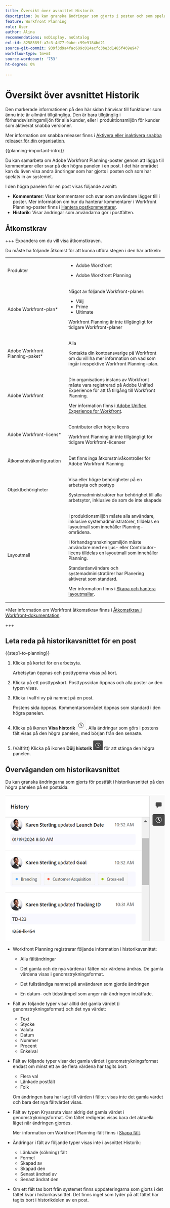 ```yaml
---
title: Översikt över avsnittet Historik
description: Du kan granska ändringar som gjorts i posten och som spelats in av systemet på den högra panelen av en post i Adobe Workfront Planning.
feature: Workfront Planning
role: User
author: Alina
recommendations: noDisplay, noCatalog
exl-id: 8258589f-a7c3-4d77-9abe-c99e9184bd21
source-git-commit: 939f3d9a4fac609c014acfc3be3d1485f469e947
workflow-type: tm+mt
source-wordcount: '753'
ht-degree: 0%

---
```


# Översikt över avsnittet Historik

<span class="preview">Den markerade informationen på den här sidan hänvisar till funktioner som ännu inte är allmänt tillgängliga. Den är bara tillgänglig i förhandsvisningsmiljön för alla kunder, eller i produktionsmiljön för kunder som aktiverat snabba versioner.</span>

<span class="preview">Mer information om snabba releaser finns i [Aktivera eller inaktivera snabba releaser för din organisation](/help/quicksilver/administration-and-setup/set-up-workfront/configure-system-defaults/enable-fast-release-process.md).</span>

{{planning-important-intro}}

Du kan samarbeta om Adobe Workfront Planning-poster genom att lägga till kommentarer eller svar på den högra panelen i en post. I det här området kan du även visa andra ändringar som har gjorts i posten och som har spelats in av systemet.

I den högra panelen för en post visas följande avsnitt:

* **Kommentarer**: Visar kommentarer och svar som användare lägger till i poster. Mer information om hur du hanterar kommentarer i Workfront Planning-poster finns i [Hantera postkommentarer](/help/quicksilver/planning/records/manage-record-comments.md).
* **Historik**: Visar ändringar som användarna gör i postfälten.

## Åtkomstkrav

+++ Expandera om du vill visa åtkomstkraven.

Du måste ha följande åtkomst för att kunna utföra stegen i den här artikeln:

<table style="table-layout:auto"> 
<col> 
</col> 
<col> 
</col> 
<tbody> 
    <tr> 
<tr> 
<td> 
   <p> Produkter</p> </td> 
   <td> 
   <ul><li><p> Adobe Workfront</p></li> 
   <li><p> Adobe Workfront Planning<p></li></ul></td> 
  </tr>   
<tr> 
   <td role="rowheader"><p>Adobe Workfront-plan*</p></td> 
   <td> 
<p>Något av följande Workfront-planer:</p> 
<ul><li>Välj</li> 
<li>Prime</li> 
<li>Ultimate</li></ul> 
<p>Workfront Planning är inte tillgängligt för tidigare Workfront-planer</p> 
   </td> 
<tr> 
   <td role="rowheader"><p>Adobe Workfront Planning-paket*</p></td> 
   <td> 
<p>Alla </p> 
<p>Kontakta din kontoansvarige på Workfront om du vill ha mer information om vad som ingår i respektive Workfront Planning-plan. </p> 
   </td> 
 <tr> 
   <td role="rowheader"><p>Adobe Workfront</p></td> 
   <td> 
<p>Din organisations instans av Workfront måste vara registrerad på Adobe Unified Experience för att få tillgång till Workfront Planning.</p> 
<p>Mer information finns i <a href="/help/quicksilver/workfront-basics/navigate-workfront/workfront-navigation/adobe-unified-experience.md">Adobe Unified Experience for Workfront</a>. </p> 
   </td> 
   </tr> 
  </tr> 
  <tr> 
   <td role="rowheader"><p>Adobe Workfront-licens*</p></td> 
   <td> <p>Contributor eller högre licens</p>
   <p>Workfront Planning är inte tillgängligt för tidigare Workfront-licenser</p> 
  </td> 
  </tr> 
  <tr> 
   <td role="rowheader"><p>Åtkomstnivåkonfiguration</p></td> 
   <td> <p>Det finns inga åtkomstnivåkontroller för Adobe Workfront Planning</p>   
</td> 
  </tr> 
<tr> 
   <td role="rowheader"><p>Objektbehörigheter</p></td> 
   <td>   <p>Visa eller högre behörigheter på en arbetsyta <span class="preview">och posttyp</span> </a> </p>  
   <p>Systemadministratörer har behörighet till alla arbetsytor, inklusive de som de inte skapade</p> </td> 
  </tr> 
<tr> 
   <td role="rowheader"><p>Layoutmall</p></td> 
   <td> 
   <p>I produktionsmiljön måste alla användare, inklusive systemadministratörer, tilldelas en layoutmall som innehåller Planning-områdena.</p>
   <div class="preview">
<p> I förhandsgranskningsmiljön måste användare med en ljus- eller Contributor-licens tilldelas en layoutmall som innehåller Planning.</p>

<p>Standardanvändare och systemadministratörer har Planering aktiverat som standard.</p></div>

<p>Mer information finns i <a href="/help/quicksilver/administration-and-setup/customize-workfront/use-layout-templates/create-and-manage-layout-templates.md">Skapa och hantera layoutmallar</a>.</p>
    </td> 
  </tr> 
</tbody> 
</table>

*Mer information om Workfront åtkomstkrav finns i [Åtkomstkrav i Workfront-dokumentation](/help/quicksilver/administration-and-setup/add-users/access-levels-and-object-permissions/access-level-requirements-in-documentation.md).

+++

## Leta reda på historikavsnittet för en post

{{step1-to-planning}}

1. Klicka på kortet för en arbetsyta.

   Arbetsytan öppnas och posttyperna visas på kort.

1. Klicka på ett posttypskort.
Posttypssidan öppnas och alla poster av den typen visas.

1. Klicka i valfri vy på namnet på en post.

   Postens sida öppnas. Kommentarsområdet öppnas som standard i den högra panelen.
1. Klicka på ikonen **Visa historik** ![Visa historik](assets/show-history-icon.png). Alla ändringar som görs i postens fält visas på den högra panelen, med början från den senaste.
1. (Valfritt) Klicka på ikonen **Dölj historik** ![Dölj historik](assets/hide-history-icon.png) för att stänga den högra panelen.

## Överväganden om historikavsnittet

Du kan granska ändringarna som gjorts för postfält i historikavsnittet på den högra panelen på en postsida.

![Historikområde i kommentarer](assets/history-area-in-comments.png)

* Workfront Planning registrerar följande information i historikavsnittet:

   * Alla fältändringar

   * Det gamla och de nya värdena i fälten när värdena ändras. De gamla värdena visas i genomstrykningsformat.

   * Det fullständiga namnet på användaren som gjorde ändringen

   * En datum- och tidsstämpel som anger när ändringen inträffade.

* Fält av följande typer visar alltid det gamla värdet (i genomstrykningsformat) och det nya värdet:

   * Text
   * Stycke
   * Valuta
   * Datum
   * Nummer
   * Procent
   * Enkelval

* Fält av följande typer visar det gamla värdet i genomstrykningsformat endast om minst ett av de flera värdena har tagits bort:

   * Flera val
   * Länkade postfält
   * Folk

  Om ändringen bara har lagt till värden i fältet visas inte det gamla värdet och bara det nya fältvärdet visas.

* Fält av typen Kryssruta visar aldrig det gamla värdet i genomstrykningsformat. Om fältet redigeras visas bara det aktuella läget när ändringen gjordes.

  Mer information om Workfront Planning-fält finns i [Skapa fält](/help/quicksilver/planning/fields/create-fields.md).

* Ändringar i fält av följande typer visas inte i avsnittet Historik:

   * Länkade (sökning) fält
   * Formel
   * Skapad av
   * Skapad den
   * Senast ändrad av
   * Senast ändrat den

* Om ett fält tas bort från systemet finns uppdateringarna som gjorts i det fältet kvar i historikavsnittet. Det finns inget som tyder på att fältet har tagits bort i historikdelen av en post.
